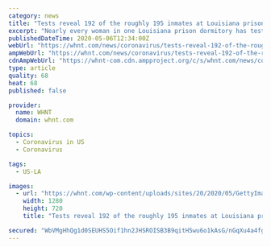 ```yaml
---
category: news
title: "Tests reveal 192 of the roughly 195 inmates at Louisiana prison dorm have coronavirus"
excerpt: "Nearly every woman in one Louisiana prison dormitory has tested positive for COVID-19, and two-thirds of them had no symptoms. Department of Corrections spokesman Ken Pastorick"
publishedDateTime: 2020-05-06T12:34:00Z
webUrl: "https://whnt.com/news/coronavirus/tests-reveal-192-of-the-roughly-195-inmates-at-louisiana-prison-dorm-have-coronavirus/"
ampWebUrl: "https://whnt.com/news/coronavirus/tests-reveal-192-of-the-roughly-195-inmates-at-louisiana-prison-dorm-have-coronavirus/amp/"
cdnAmpWebUrl: "https://whnt-com.cdn.ampproject.org/c/s/whnt.com/news/coronavirus/tests-reveal-192-of-the-roughly-195-inmates-at-louisiana-prison-dorm-have-coronavirus/amp/"
type: article
quality: 68
heat: 68
published: false

provider:
  name: WHNT
  domain: whnt.com

topics:
  - Coronavirus in US
  - Coronavirus

tags:
  - US-LA

images:
  - url: "https://whnt.com/wp-content/uploads/sites/20/2020/05/GettyImages-1213688615.jpg?w=724&h=483&crop=1&resize=1280,720"
    width: 1280
    height: 720
    title: "Tests reveal 192 of the roughly 195 inmates at Louisiana prison dorm have coronavirus"

secured: "WbVMgHhQg1d0SEUHS5Oif1hn2JHSROISB3B9qitH5wu6o1kAsG/nGqXu4a4fghcnjeBwKB8YtZYASNxu5CE0oQ86AfBfRgMFyHGeQJzFsnZjICiOwChr8TXUDNyCm34wi3PJmOVi5J0sFxG4W0v1tfCsTY+0fOFQVmDfKlgl5wGrz+17H0XeWXXnNxoz+cl+9BuvN5+jGIXm/Kl5T1kLXu5GbpJEd5RR374l/N5hmWBfoXu8DQHM/w9gRxWyepgDWWzHdLuQpdpM+kTekORHhf5SF/1faYDbXcFWrUlbYegLbwnDMr/DaYa95pdMuGl4;0EDnVdXG2fXgaNSygPgIGg=="
---
```


